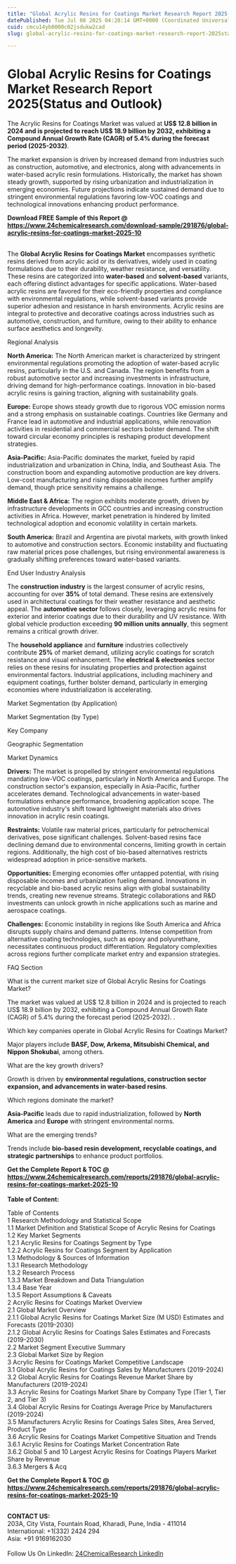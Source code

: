 ```yaml
---
title: "Global Acrylic Resins for Coatings Market Research Report 2025(Status and Outlook)"
datePublished: Tue Jul 08 2025 04:28:14 GMT+0000 (Coordinated Universal Time)
cuid: cmcu14yb0000c02jsdukw2cad
slug: global-acrylic-resins-for-coatings-market-research-report-2025status-and-outlook

---
```


# Global Acrylic Resins for Coatings Market Research Report 2025(Status and Outlook)

<p>The Acrylic Resins for Coatings Market was valued at <strong>US$ 12.8 billion in 2024 and is projected to reach US$ 18.9 billion by 2032, exhibiting a Compound Annual Growth Rate (CAGR) of 5.4% during the forecast period (2025-2032)</strong>.</p><p>
</p><p>The market expansion is driven by increased demand from industries such as construction, automotive, and electronics, along with advancements in water-based acrylic resin formulations. Historically, the market has shown steady growth, supported by rising urbanization and industrialization in emerging economies. Future projections indicate sustained demand due to stringent environmental regulations favoring low-VOC coatings and technological innovations enhancing product performance.</p><div><b>Download FREE Sample of this Report @ 
            <a href="https://www.24chemicalresearch.com/download-sample/291876/global-acrylic-resins-for-coatings-market-2025-10">
            https://www.24chemicalresearch.com/download-sample/291876/global-acrylic-resins-for-coatings-market-2025-10</a></b></div><br><p>
</p><p>The <strong>Global Acrylic Resins for Coatings Market</strong> encompasses synthetic resins derived from acrylic acid or its derivatives, widely used in coating formulations due to their durability, weather resistance, and versatility. These resins are categorized into <strong>water-based</strong> and <strong>solvent-based</strong> variants, each offering distinct advantages for specific applications. Water-based acrylic resins are favored for their eco-friendly properties and compliance with environmental regulations, while solvent-based variants provide superior adhesion and resistance in harsh environments. Acrylic resins are integral to protective and decorative coatings across industries such as automotive, construction, and furniture, owing to their ability to enhance surface aesthetics and longevity.</p><p>
Regional Analysis</p><p>
</p><p><strong>North America:</strong> The North American market is characterized by stringent environmental regulations promoting the adoption of water-based acrylic resins, particularly in the U.S. and Canada. The region benefits from a robust automotive sector and increasing investments in infrastructure, driving demand for high-performance coatings. Innovation in bio-based acrylic resins is gaining traction, aligning with sustainability goals.</p><p>
</p><p><strong>Europe:</strong> Europe shows steady growth due to rigorous VOC emission norms and a strong emphasis on sustainable coatings. Countries like Germany and France lead in automotive and industrial applications, while renovation activities in residential and commercial sectors bolster demand. The shift toward circular economy principles is reshaping product development strategies.</p><p>
</p><p><strong>Asia-Pacific:</strong> Asia-Pacific dominates the market, fueled by rapid industrialization and urbanization in China, India, and Southeast Asia. The construction boom and expanding automotive production are key drivers. Low-cost manufacturing and rising disposable incomes further amplify demand, though price sensitivity remains a challenge.</p><p>
</p><p><strong>Middle East &amp; Africa:</strong> The region exhibits moderate growth, driven by infrastructure developments in GCC countries and increasing construction activities in Africa. However, market penetration is hindered by limited technological adoption and economic volatility in certain markets.</p><p>
</p><p><strong>South America:</strong> Brazil and Argentina are pivotal markets, with growth linked to automotive and construction sectors. Economic instability and fluctuating raw material prices pose challenges, but rising environmental awareness is gradually shifting preferences toward water-based variants.</p><p>
End User Industry Analysis</p><p>
</p><p>The <strong>construction industry</strong> is the largest consumer of acrylic resins, accounting for over <strong>35%</strong> of total demand. These resins are extensively used in architectural coatings for their weather resistance and aesthetic appeal. The <strong>automotive sector</strong> follows closely, leveraging acrylic resins for exterior and interior coatings due to their durability and UV resistance. With global vehicle production exceeding <strong>90 million units annually</strong>, this segment remains a critical growth driver.</p><p>
</p><p>The <strong>household appliance</strong> and <strong>furniture</strong> industries collectively contribute <strong>25%</strong> of market demand, utilizing acrylic coatings for scratch resistance and visual enhancement. The <strong>electrical &amp; electronics</strong> sector relies on these resins for insulating properties and protection against environmental factors. Industrial applications, including machinery and equipment coatings, further bolster demand, particularly in emerging economies where industrialization is accelerating.</p><p>
Market Segmentation (by Application)</p><p>
</p><p>
Market Segmentation (by Type)</p><p>
</p><p>
Key Company</p><p>
</p><p>
Geographic Segmentation</p><p>
</p><p>
Market Dynamics</p><p>
</p><p><strong>Drivers:</strong> The market is propelled by stringent environmental regulations mandating low-VOC coatings, particularly in North America and Europe. The construction sector's expansion, especially in Asia-Pacific, further accelerates demand. Technological advancements in water-based formulations enhance performance, broadening application scope. The automotive industry's shift toward lightweight materials also drives innovation in acrylic resin coatings.</p><p>
</p><p><strong>Restraints:</strong> Volatile raw material prices, particularly for petrochemical derivatives, pose significant challenges. Solvent-based resins face declining demand due to environmental concerns, limiting growth in certain regions. Additionally, the high cost of bio-based alternatives restricts widespread adoption in price-sensitive markets.</p><p>
</p><p><strong>Opportunities:</strong> Emerging economies offer untapped potential, with rising disposable incomes and urbanization fueling demand. Innovations in recyclable and bio-based acrylic resins align with global sustainability trends, creating new revenue streams. Strategic collaborations and R&amp;D investments can unlock growth in niche applications such as marine and aerospace coatings.</p><p>
</p><p><strong>Challenges:</strong> Economic instability in regions like South America and Africa disrupts supply chains and demand patterns. Intense competition from alternative coating technologies, such as epoxy and polyurethane, necessitates continuous product differentiation. Regulatory complexities across regions further complicate market entry and expansion strategies.</p><p>
FAQ Section</p><p>
What is the current market size of Global Acrylic Resins for Coatings Market?</p><p>
</p><p>The market was valued at US$ 12.8 billion in 2024 and is projected to reach US$ 18.9 billion by 2032, exhibiting a Compound Annual Growth Rate (CAGR) of 5.4% during the forecast period (2025-2032). .</p><p>
Which key companies operate in Global Acrylic Resins for Coatings Market?</p><p>
</p><p>Major players include <strong>BASF, Dow, Arkema, Mitsubishi Chemical, and Nippon Shokubai</strong>, among others.</p><p>
What are the key growth drivers?</p><p>
</p><p>Growth is driven by <strong>environmental regulations, construction sector expansion, and advancements in water-based resins</strong>.</p><p>
Which regions dominate the market?</p><p>
</p><p><strong>Asia-Pacific</strong> leads due to rapid industrialization, followed by <strong>North America</strong> and <strong>Europe</strong> with stringent environmental norms.</p><p>
What are the emerging trends?</p><p>
</p><p>Trends include <strong>bio-based resin development, recyclable coatings, and strategic partnerships</strong> to enhance product portfolios.</p>

<div><b>Get the Complete Report & TOC @ 
            <a href="https://www.24chemicalresearch.com/reports/291876/global-acrylic-resins-for-coatings-market-2025-10">
            https://www.24chemicalresearch.com/reports/291876/global-acrylic-resins-for-coatings-market-2025-10</a></b></div><br>
            <b>Table of Content:</b><p>Table of Contents<br />
1 Research Methodology and Statistical Scope<br />
1.1 Market Definition and Statistical Scope of Acrylic Resins for Coatings<br />
1.2 Key Market Segments<br />
1.2.1 Acrylic Resins for Coatings Segment by Type<br />
1.2.2 Acrylic Resins for Coatings Segment by Application<br />
1.3 Methodology & Sources of Information<br />
1.3.1 Research Methodology<br />
1.3.2 Research Process<br />
1.3.3 Market Breakdown and Data Triangulation<br />
1.3.4 Base Year<br />
1.3.5 Report Assumptions & Caveats<br />
2 Acrylic Resins for Coatings Market Overview<br />
2.1 Global Market Overview<br />
2.1.1 Global Acrylic Resins for Coatings Market Size (M USD) Estimates and Forecasts (2019-2030)<br />
2.1.2 Global Acrylic Resins for Coatings Sales Estimates and Forecasts (2019-2030)<br />
2.2 Market Segment Executive Summary<br />
2.3 Global Market Size by Region<br />
3 Acrylic Resins for Coatings Market Competitive Landscape<br />
3.1 Global Acrylic Resins for Coatings Sales by Manufacturers (2019-2024)<br />
3.2 Global Acrylic Resins for Coatings Revenue Market Share by Manufacturers (2019-2024)<br />
3.3 Acrylic Resins for Coatings Market Share by Company Type (Tier 1, Tier 2, and Tier 3)<br />
3.4 Global Acrylic Resins for Coatings Average Price by Manufacturers (2019-2024)<br />
3.5 Manufacturers Acrylic Resins for Coatings Sales Sites, Area Served, Product Type<br />
3.6 Acrylic Resins for Coatings Market Competitive Situation and Trends<br />
3.6.1 Acrylic Resins for Coatings Market Concentration Rate<br />
3.6.2 Global 5 and 10 Largest Acrylic Resins for Coatings Players Market Share by Revenue<br />
3.6.3 Mergers & Acq</p>

<div><b>Get the Complete Report & TOC @ 
            <a href="https://www.24chemicalresearch.com/reports/291876/global-acrylic-resins-for-coatings-market-2025-10">
            https://www.24chemicalresearch.com/reports/291876/global-acrylic-resins-for-coatings-market-2025-10</a></b></div><br>

<b>CONTACT US:</b><br>
            203A, City Vista, Fountain Road, Kharadi, Pune, India - 411014<br>
            International: +1(332) 2424 294<br>
            Asia: +91 9169162030 <br><br>
            Follow Us On LinkedIn: <a href="https://www.linkedin.com/company/24chemicalresearch/">24ChemicalResearch LinkedIn</a>